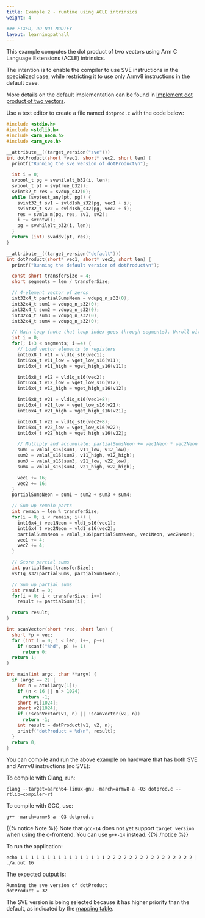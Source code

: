 ```yaml
---
title: Example 2 - runtime using ACLE intrinsics
weight: 4

### FIXED, DO NOT MODIFY
layout: learningpathall
---
```


This example computes the dot product of two vectors using Arm C Language Extensions (ACLE) intrinsics. 

The intention is to enable the compiler to use SVE instructions in the specialized case, while restricting it to use only Armv8 instructions in the default case.

More details on the default implementation can be found in [Implement dot product of two vectors](/learning-paths/smartphones-and-mobile/android_neon/dot_product_neon).

Use a text editor to create a file named `dotprod.c` with the code below:

```c
#include <stdio.h>
#include <stdlib.h>
#include <arm_neon.h>
#include <arm_sve.h>

__attribute__((target_version("sve")))
int dotProduct(short *vec1, short* vec2, short len) {
  printf("Running the sve version of dotProduct\n");

  int i = 0;
  svbool_t pg = svwhilelt_b32(i, len);
  svbool_t pt = svptrue_b32();
  svint32_t res = svdup_s32(0);
  while (svptest_any(pt, pg)) {
    svint32_t sv1 = svld1sh_s32(pg, vec1 + i);
    svint32_t sv2 = svld1sh_s32(pg, vec2 + i);
    res = svmla_m(pg, res, sv1, sv2);
    i += svcntw();
    pg = svwhilelt_b32(i, len);
  }
  return (int) svaddv(pt, res);
}

__attribute__((target_version("default")))
int dotProduct(short* vec1, short* vec2, short len) {
  printf("Running the default version of dotProduct\n");

  const short transferSize = 4;
  short segments = len / transferSize;

  // 4-element vector of zeros
  int32x4_t partialSumsNeon = vdupq_n_s32(0);
  int32x4_t sum1 = vdupq_n_s32(0);
  int32x4_t sum2 = vdupq_n_s32(0);
  int32x4_t sum3 = vdupq_n_s32(0);
  int32x4_t sum4 = vdupq_n_s32(0);

  // Main loop (note that loop index goes through segments). Unroll with 4
  int i = 0;
  for(; i+3 < segments; i+=4) {
    // Load vector elements to registers
    int16x8_t v11 = vld1q_s16(vec1);
    int16x4_t v11_low = vget_low_s16(v11);
    int16x4_t v11_high = vget_high_s16(v11);

    int16x8_t v12 = vld1q_s16(vec2);
    int16x4_t v12_low = vget_low_s16(v12);
    int16x4_t v12_high = vget_high_s16(v12);

    int16x8_t v21 = vld1q_s16(vec1+8);
    int16x4_t v21_low = vget_low_s16(v21);
    int16x4_t v21_high = vget_high_s16(v21);

    int16x8_t v22 = vld1q_s16(vec2+8);
    int16x4_t v22_low = vget_low_s16(v22);
    int16x4_t v22_high = vget_high_s16(v22);

    // Multiply and accumulate: partialSumsNeon += vec1Neon * vec2Neon
    sum1 = vmlal_s16(sum1, v11_low, v12_low);
    sum2 = vmlal_s16(sum2, v11_high, v12_high);
    sum3 = vmlal_s16(sum3, v21_low, v22_low);
    sum4 = vmlal_s16(sum4, v21_high, v22_high);

    vec1 += 16;
    vec2 += 16;
  }
  partialSumsNeon = sum1 + sum2 + sum3 + sum4;

  // Sum up remain parts
  int remain = len % transferSize;
  for(i = 0; i < remain; i++) {
    int16x4_t vec1Neon = vld1_s16(vec1);
    int16x4_t vec2Neon = vld1_s16(vec2);
    partialSumsNeon = vmlal_s16(partialSumsNeon, vec1Neon, vec2Neon);
    vec1 += 4;
    vec2 += 4;
  }

  // Store partial sums
  int partialSums[transferSize];
  vst1q_s32(partialSums, partialSumsNeon);

  // Sum up partial sums
  int result = 0;
  for(i = 0; i < transferSize; i++)
    result += partialSums[i];

  return result;
}

int scanVector(short *vec, short len) {
  short *p = vec;
  for (int i = 0; i < len; i++, p++)
    if (scanf("%hd", p) != 1)
      return 0;
  return 1;
}

int main(int argc, char **argv) {
  if (argc == 2) {
    int n = atoi(argv[1]);
    if (n < 16 || n > 1024)
      return -1;
    short v1[1024];
    short v2[1024];
    if (!scanVector(v1, n) || !scanVector(v2, n))
      return -1;
    int result = dotProduct(v1, v2, n);
    printf("dotProduct = %d\n", result);
  }
  return 0;
}
```

You can compile and run the above example on hardware that has both SVE and Armv8 instructions (no SVE):

To compile with Clang, run:

```console
clang --target=aarch64-linux-gnu -march=armv8-a -O3 dotprod.c --rtlib=compiler-rt
```

To compile with GCC, use:

```console
g++ -march=armv8-a -O3 dotprod.c
```

{{% notice Note %}}
Note that `gcc-14` does not yet support `target_version` when using the c-frontend. You can use `g++-14` instead.
{{% /notice %}}

To run the application:

```console
echo 1 1 1 1 1 1 1 1 1 1 1 1 1 1 1 1 2 2 2 2 2 2 2 2 2 2 2 2 2 2 2 2 | ./a.out 16
```

The expected output is:

```output
Running the sve version of dotProduct
dotProduct = 32
```

The SVE version is being selected because it has higher priority than the default, as indicated by the [mapping table](https://arm-software.github.io/acle/main/acle.html#mapping).
